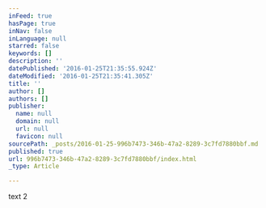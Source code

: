 ```yaml
---
inFeed: true
hasPage: true
inNav: false
inLanguage: null
starred: false
keywords: []
description: ''
datePublished: '2016-01-25T21:35:55.924Z'
dateModified: '2016-01-25T21:35:41.305Z'
title: ''
author: []
authors: []
publisher:
  name: null
  domain: null
  url: null
  favicon: null
sourcePath: _posts/2016-01-25-996b7473-346b-47a2-8289-3c7fd7880bbf.md
published: true
url: 996b7473-346b-47a2-8289-3c7fd7880bbf/index.html
_type: Article

---
```

text 2